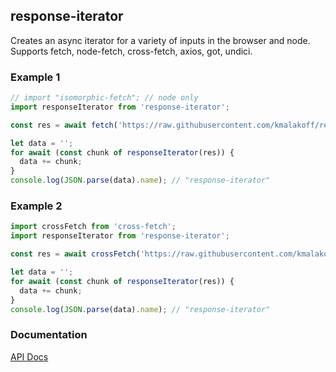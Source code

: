 ## response-iterator

Creates an async iterator for a variety of inputs in the browser and node. Supports fetch, node-fetch, cross-fetch, axios, got, undici.

### Example 1

```typescript
// import "isomorphic-fetch"; // node only
import responseIterator from 'response-iterator';

const res = await fetch('https://raw.githubusercontent.com/kmalakoff/response-iterator/master/package.json');

let data = '';
for await (const chunk of responseIterator(res)) {
  data += chunk;
}
console.log(JSON.parse(data).name); // "response-iterator"
```

### Example 2

```typescript
import crossFetch from 'cross-fetch';
import responseIterator from 'response-iterator';

const res = await crossFetch('https://raw.githubusercontent.com/kmalakoff/response-iterator/master/package.json');

let data = '';
for await (const chunk of responseIterator(res)) {
  data += chunk;
}
console.log(JSON.parse(data).name); // "response-iterator"
```

### Documentation

[API Docs](https://kmalakoff.github.io/response-iterator/)
